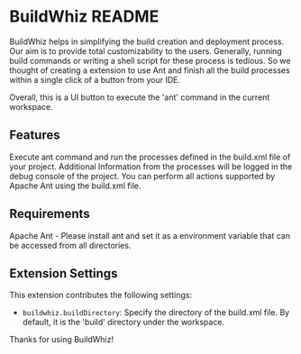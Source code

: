 # BuildWhiz README

BuildWhiz helps in simplifying the build creation and deployment process. Our aim is to provide total customizability to the users. Generally, running build commands or writing a shell script for these process is tedious.
So we thought of creating a extension to use Ant and finish all the build processes within a single click of a button from your IDE.

Overall, this is a UI button to execute the 'ant' command in the current workspace.

## Features

Execute ant command and run the processes defined in the build.xml file of your project. Additional Information from the processes will be logged in the debug console of the project.
You can perform all actions supported by Apache Ant using the build.xml file.

## Requirements

Apache Ant - Please install ant and set it as a environment variable that can be accessed from all directories.

## Extension Settings

This extension contributes the following settings:

* `buildwhiz.buildDirectory`: Specify the directory of the build.xml file. By default, it is the 'build' directory under the workspace.

Thanks for using BuildWhiz!